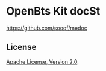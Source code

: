 
# OpenBts Kit docSt


https://github.com/sooof/medoc

## License

[Apache License, Version 2.0](http://www.apache.org/licenses/LICENSE-2.0.html).
